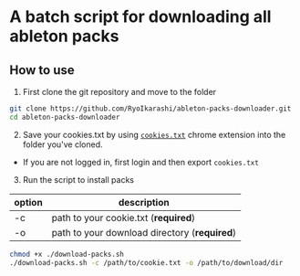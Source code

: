 # A batch script for downloading all ableton packs

## How to use

1. First clone the git repository and move to the folder

```bash
git clone https://github.com/RyoIkarashi/ableton-packs-downloader.git
cd ableton-packs-downloader
```

2. Save your cookies.txt by using [`cookies.txt`](https://chrome.google.com/webstore/detail/cookiestxt/njabckikapfpffapmjgojcnbfjonfjfg?hl=en) chrome extension into the folder you've cloned.
* If you are not logged in, first login and then export `cookies.txt`

3. Run the script to install packs

| option | description |
| ---- | ----------- |
| -c   | path to your cookie.txt (**required**) |
| -o   | path to your download directory (**required**) |

```sh
chmod +x ./download-packs.sh
./download-packs.sh -c /path/to/cookie.txt -o /path/to/download/dir
```
